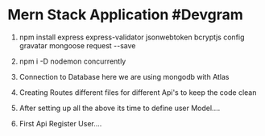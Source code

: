 # Mern Stack Application #Devgram  

1.  npm install express express-validator jsonwebtoken bcryptjs config gravatar mongoose request --save

2. npm i -D nodemon concurrently

3. Connection to Database here we are using mongodb with Atlas 

4. Creating Routes different files for different Api's to keep the code clean

5. After setting up all the above its time to define user Model....

6. First Api Register User....
